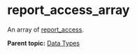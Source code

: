 # report\_access\_array

An array of [report\_access](r_report_access.md#).

**Parent topic:** [Data Types](../data_types/c_datatypes.md)


